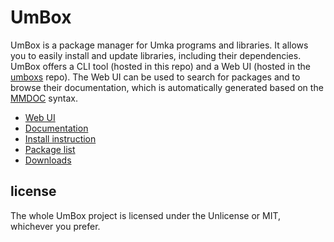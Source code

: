 # UmBox

UmBox is a package manager for Umka programs and libraries. It allows you to
easily install and update libraries, including their dependencies. UmBox offers
a CLI tool (hosted in this repo) and a Web UI (hosted in the
[umboxs](https://github.com/marekmaskarinec/umboxs) repo). The Web UI can be
used to search for packages and to browse their documentation, which is
automatically generated based on the [MMDOC](https://git.sr.ht/~mrms/mmdoc)
syntax.

* [Web UI](https://umbox.tophat2d.dev)
* [Documentation](https://umbox.tophat2d.dev/docs)
* [Install instruction](https://umbox.tophad2d.dev/docs/user/01-installation.md)
* [Package list](https://umbox.tophat2d.dev/all)
* [Downloads](https://umbox.tophat2d.dev/static/dl.md)

## license

The whole UmBox project is licensed under the Unlicense or MIT, whichever you
prefer.
